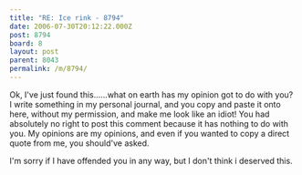 ```yaml
---
title: "RE: Ice rink - 8794"
date: 2006-07-30T20:12:22.000Z
post: 8794
board: 8
layout: post
parent: 8043
permalink: /m/8794/
---
```

Ok, I've just found this......what on earth has my opinion got to do with you?  I write something in my personal journal, and you copy and paste it onto here, without my permission, and make me look like an idiot!  You had absolutely no right to post this comment because it has nothing to do with you.  My opinions are my opinions, and even if you wanted to copy a direct quote from me, you should've asked.

I'm sorry if I have offended you in any way, but I don't think i deserved this.
